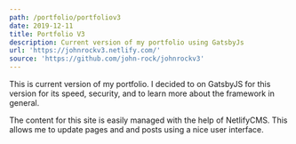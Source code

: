 ```yaml
---
path: /portfolio/portfoliov3
date: 2019-12-11
title: Portfolio V3
description: Current version of my portfolio using GatsbyJs
url: 'https://johnrockv3.netlify.com/'
source: 'https://github.com/john-rock/johnrockv3'
---
```

This is current version of my portfolio. I decided to on GatsbyJS for this version for its speed, security, and to learn more about the framework in general.

The content for this site is easily managed with the help of NetlifyCMS. This allows me to update pages and and posts using a nice user interface.
